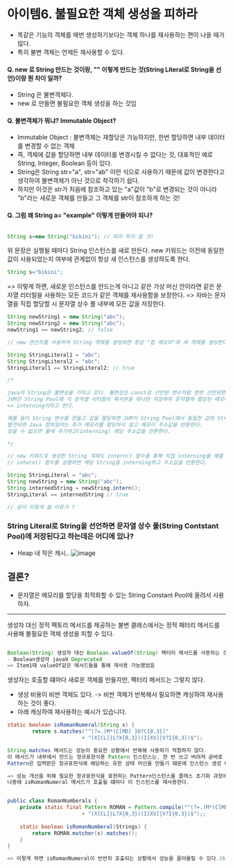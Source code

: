 # 아이템6. 불필요한 객체 생성을 피하라

- 똑같은 기능의 객체를 매번 생성하기보다는 객체 하나를 재사용하는 편이 나을 때가 많다.
- 특히 불변 객체는 언제든 재사용할 수 있다.

#### Q. new 로 String 만드는 것이랑, "" 이렇게 만드는 것(String Literal로 String을 선언)이랑 뭔 차이 일까?

- String 은 불변객체다.
- new 로 만들면 불필요한 객체 생성을 하는 것임

#### Q. 불변객체가 뭐냐? Immutable Object?
- Immutable Object : 불변객체는 재할당은 가능하지만, 한번 할당하면 내부 데이터를 변경할 수 없는 객체
- 즉, 객체에 값을 할당하면 내부 데이터를 변경시킬 수 없다는 것,  대표적인 예로 String, Integer, Boolean 등이 있다.
- String은 String str="a", str="ab" 이런 식으로 사용하기 때문에 값이 변경한다고 생각하여 불변객체가 아닌 것으로 착각하기 쉽다.
- 하지만 이것은 str가 처음에 참조하고 있는 "a"값이 "b"로 변경되는 것이 아니라 "b"라는 새로운 객체를 만들고 그 객체를 str이 참조하게 하는 것!

#### Q. 그럼 왜 String a= "example" 이렇게 만들어야 되나? 

``` java

String s=new String("bikini"); // 따라 하지 말 것!

```

위 문장은 실행될 때마다 String 인스턴스를 새로 만든다.
new 키워드는 이전에 동일한 값이 사용되었는지 여부에 관계없이 항상 새 인스턴스를 생성하도록 한다.

``` java
String s="bikini";
```
=> 이렇게 하면, 새로운 인스턴스를 만드는게 아니고 같은 가상 머신 안이라면 같은 문자열 리터럴을 사용하는 모든 코드가 같은 객체를 재사용함을 보장한다.
=> 자바는 문자열을 직접 할당할 시 문자열 상수 풀 내부에 모든 값을 저장한다.

``` java
String newString1 = new String("abc");
String newString2 = new String("abc");
newString1 == newString2; // false

// new 연산자를 사용하여 String 객체를 생성하면 항상 "힙 메모리"에 새 객체를 생성한다.

String StringLiteral1 = "abc";
String StringLiteral2 = "abc";
StringLiteral1 == StringLiteral2; // true

/*

java의 String은 불변성을 가지고 있다. 불변성은 const로 선언된 변수처럼 한번 선언되면 바뀌지 않는 특성이다.
JVM은 String Pool에 각 문자열 리터럴의 복사본을 하나만 저장하여 문자열에 할당된 메모리 양을 최적화할 수 있다.
=> interning이라고 한다.

예를 들어 String 변수를 만들고 값을 할당하면 JVM이 String Pool에서 동일한 값의 String을 검색한다.
발견되면 Java 컴파일러는 추가 메모리를 할당하지 않고 메모리 주소값을 반환한다.
찾을 수 없으면 풀에 추가하고(interning) 해당 주소값을 반환한다.

*/

// new 키워드로 생성한 String 객체도 intern() 함수를 통해 직접 interning을 해줄 수 있다. 
// intern() 함수를 실행하면 해당 String을 interning하고 주소값을 반환한다.

String StringLiteral = "abc";
String newString = new String("abc");
String internedString = newString.intern();
StringLiteral == internedString // true

// 굳이 이렇게 쓸 이유가 ?

```

### String Literal로 String을 선언하면 문자열 상수 풀(String Contstant Pool)에 저장된다고 하는데은 어디에 있나? 
- Heap 내 작은 캐시..
![image](https://github.com/jaero0725/develop_study/assets/55049159/c7512e01-c636-4361-ab1b-eb5967c8f3ca)

## 결론? 
- 문자열은 메모리를 할당을 최적화할 수 있는 String Constant Pool에 올려서 사용하자.

<hr>

생성자 대신 정적 팩토리 메서드를 제공하는 불변 클래스에서는 정적 패터리 메서드를 사용해 불필요한 객체 생성을 피할 수 있다.

``` java

Boolean(String) 생성자 대신 Boolean.valueOf(String) 팩터리 메서드를 사용하는 것이 좋다.
- Boolean생성자 java9 Deprecated
=> Item1때 valueOf같은 메서드들을 통해 재사용 가능했었음
```

생성자는 호출할 떄마다 새로운 객체를 만들지만, 팩터리 메서드는 그렇지 않다. 

- 생성 비용이 비싼 객체도 있다. -> 비싼 객체가 반복해서 필요하면 캐싱하여 재사용하는 것이 좋다.
- 아래 캐싱하여 재사용하는 예시가 있습니다. 

``` java
static boolean isRomanNumeral(String s) {
        return s.matches("^(?=.)M*(C[MD] }D?C{0,3})"
                        + "(X[CL]}L?X{0,3})(I[XV]|V?I{0,3})$");

String.matches 메서드는 성능이 중요한 상황에서 반복해 사용하기 적합하지 않다.
이 메서드가 내부에서 만드는 정규표현식용 Pattern 인스턴스는, 한 번 쓰고 버려져 곧바로 GC 대상이된다.
Pattern은 입력받은 정규표현식에 해당하는 유한 상태 머신을 만들기 떄문에 인스턴스 생성 비용이 높다.

=> 성능 개선을 위해 필요한 정규표현식을 표현하는 Pattern인스턴스를 클래스 초기화 과정에서 직접 생성해 캐싱해두고
나중에 isRomanNumeral 메서드가 호출될 떄마다 이 인스턴스를 재사용한다. 


public class RomanNumberals {
	private static final Pattern ROMAN = Pattern.compile("^(?=.)M*(C[MD] }D?C{0,3})"
                        + "(X[CL]}L?X{0,3})(I[XV]|V?I{0,3})$");;
    
    static boolean isRomanNumberal(Strings) {
    	return ROMAN.matcher(s).matches();
    }
}

=> 이렇게 하면 isRomanNumeral이 빈번히 호출되는 상황에서 성능을 끌어올릴 수 있다.(6.5배)
```
